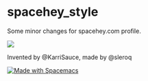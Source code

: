 # spacehey_style
Some minor changes for spacehey.com profile.

![](https://i.ibb.co/Bts0Z2b/spacehey-screenshot.png)

Invented by @KarriSauce, made by @sleroq

<a href="https://develop.spacemacs.org"><img src="https://cdn.rawgit.com/syl20bnr/spacemacs/442d025779da2f62fc86c2082703697714db6514/assets/spacemacs-badge.svg" alt="Made with Spacemacs">